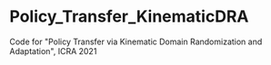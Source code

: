 # Policy_Transfer_KinematicDRA
Code for "Policy  Transfer  via  Kinematic  Domain  Randomization  and  Adaptation", ICRA 2021
